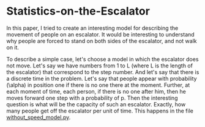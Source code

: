 # Statistics-on-the-Escalator
In this paper, I tried to create an interesting model for describing the movement of people on an escalator. It would be interesting to understand why people are forced to stand on both sides of the escalator, and not walk on it.

To describe a simple case, let's choose a model in which the escalator does not move. Let's say we have numbers from 1 to L (where L is the length of the escalator) that correspond to the step number. And let's say that there is a discrete time in the problem. Let's say that people appear with probability \(\alpha\) in position one if there is no one there at the moment. Further, at each moment of time, each person, if there is no one after him, then he moves forward one step with a probability of p. Then the interesting question is what will be the capacity of such an escalator. Exactly, how many people get off the escalator per unit of time. This happens in the file [without_speed_model.py](without_speed_model.py).

